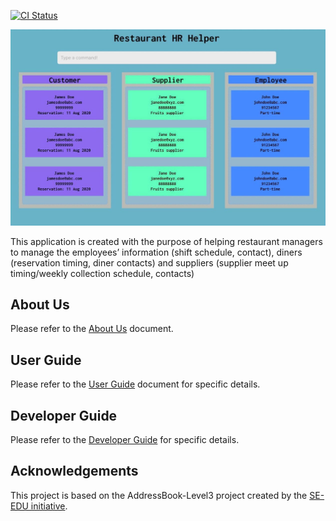 [![CI Status](https://github.com/AY2122S1-CS2103T-T17-1/tp/actions/workflows/gradle.yml/badge.svg)](https://github.com/AY2122S1-CS2103T-T17-1/tp/actions/workflows/gradle.yml)

![Ui](docs/images/Ui.png)

This application is created with the purpose of helping restaurant managers to manage the employees’ information (shift schedule, contact), diners (reservation timing, diner contacts) and suppliers (supplier meet up timing/weekly collection schedule, contacts)

## About Us

Please refer to the [About Us](https://github.com/AY2122S1-CS2103T-T17-1/tp/blob/master/docs/AboutUs.md) document.  

## User Guide

Please refer to the [User Guide](https://github.com/AY2122S1-CS2103T-T17-1/tp/blob/master/docs/UserGuide.md) document for specific details.

## Developer Guide

Please refer to the [Developer Guide](https://github.com/AY2122S1-CS2103T-T17-1/tp/blob/master/docs/UserGuide.md) for specific details.

## Acknowledgements

This project is based on the AddressBook-Level3 project created by the [SE-EDU initiative](https://se-education.org).
